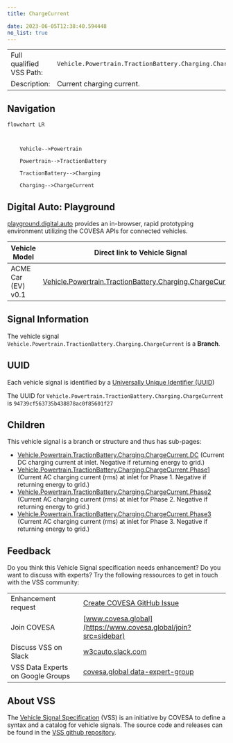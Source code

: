 ```yaml
---
title: ChargeCurrent

date: 2023-06-05T12:38:40.594448
no_list: true
---
```



| | |
|---|---|
| Full qualified VSS Path: | `Vehicle.Powertrain.TractionBattery.Charging.ChargeCurrent` |
| Description: | Current charging current. |

## Navigation

```mermaid
flowchart LR



    Vehicle-->Powertrain

    Powertrain-->TractionBattery

    TractionBattery-->Charging

    Charging-->ChargeCurrent

```


## Digital Auto: Playground

[playground.digital.auto](http://digital.auto) provides an in-browser, rapid prototyping environment utilizing the COVESA APIs for connected vehicles. 

| Vehicle Model | Direct link to Vehicle Signal |
|---|---|
| ACME Car (EV) v0.1 | [Vehicle.Powertrain.TractionBattery.Charging.ChargeCurrent](https://digitalauto.netlify.app/model/STLWzk1WyqVVLbfymb4f/cvi/list/Vehicle.Powertrain.TractionBattery.Charging.ChargeCurrent/) |


## Signal Information




The vehicle signal `Vehicle.Powertrain.TractionBattery.Charging.ChargeCurrent` is a **Branch**.





## UUID

Each vehicle signal is identified by a [Universally Unique Identifier (UUID](https://en.wikipedia.org/wiki/Universally_unique_identifier))

The UUID for `Vehicle.Powertrain.TractionBattery.Charging.ChargeCurrent` is `94739cf563735b438878ac0f85601f27`

## Children

This vehicle signal is a branch or structure and thus has sub-pages:

- [Vehicle.Powertrain.TractionBattery.Charging.ChargeCurrent.DC](dc/) (Current DC charging current at inlet. Negative if returning energy to grid.)
- [Vehicle.Powertrain.TractionBattery.Charging.ChargeCurrent.Phase1](phase1/) (Current AC charging current (rms) at inlet for Phase 1. Negative if returning energy to grid.)
- [Vehicle.Powertrain.TractionBattery.Charging.ChargeCurrent.Phase2](phase2/) (Current AC charging current (rms) at inlet for Phase 2. Negative if returning energy to grid.)
- [Vehicle.Powertrain.TractionBattery.Charging.ChargeCurrent.Phase3](phase3/) (Current AC charging current (rms) at inlet for Phase 3. Negative if returning energy to grid.)


## Feedback

Do you think this Vehicle Signal specification needs enhancement? Do you want to discuss with experts? Try the following ressources to get in touch with the VSS community:

| | |
|---|---|
| Enhancement request | [Create COVESA GitHub Issue](https://github.com/COVESA/vehicle_signal_specification/issues/new?body=Please+describe+your+feedback&title=Signal+feedback+Vehicle.Powertrain.TractionBattery.Charging.ChargeCurrent) |
| Join COVESA | [www.covesa.global](https://www.covesa.global/join?src=sidebar) |
| Discuss VSS on Slack | [w3cauto.slack.com](http://w3cauto.slack.com/) |
| VSS Data Experts on Google Groups | [covesa.global data-expert-group](https://groups.google.com/a/covesa.global/g/data-expert-group) |

## About VSS

The [Vehicle Signal Specification](https://covesa.github.io/vehicle_signal_specification/) (VSS)
is an initiative by COVESA to define a syntax and a catalog for vehicle signals.
The source code and releases can be found in the [VSS github repository](https://github.com/COVESA/vehicle_signal_specification).

